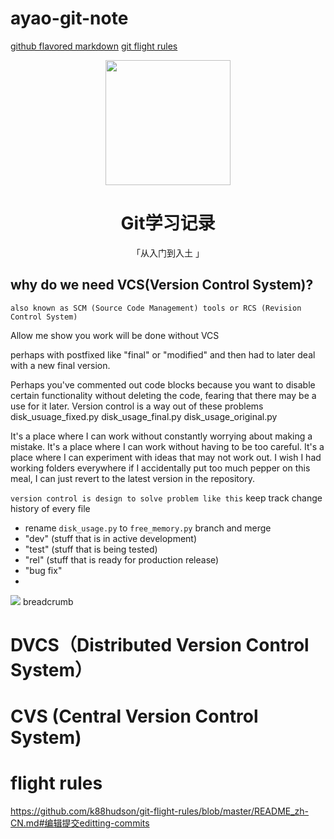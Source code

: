 # ayao-git-note
[github flavored markdown](https://github.github.com/gfm/)
[git flight rules](https://github.com/k88hudson/git-flight-rules/blob/master/README.md)

<p align="center">
    <img width="200" src="![SCR-20230130-c](https://user-images.githubusercontent.com/123101750/223355276-434fd96c-e71c-400e-9e09-c6c9cf6d43b4.jpeg)">
</p>

<h1 align="center">Git学习记录</h1>

<div align="center">
    「从入门到入土 」
</div>

## why do we need VCS(Version Control System)? 

```also known as SCM (Source Code Management) tools or RCS (Revision Control System)```

Allow me show you work will be done without VCS

perhaps with postfixed like "final" or "modified" and then had to later deal with a new final version. 
  
Perhaps you've commented out code blocks because you want to disable certain functionality without deleting the code,
fearing that there may be a use for it later. Version control is a way out of these problems
disk_usuage_fixed.py
disk_usage_final.py
disk_usage_original.py

 It's a place where I can work without constantly worrying about making a mistake. It's a place where I can work without having to be too careful. 
 It's a place where I can experiment with ideas that may not work out. 
 I wish I had working folders everywhere if I accidentally put too much pepper on this meal, I can just revert to the latest version in the repository.
 
`version control is design to solve problem like this`
keep track change history of every file
- rename `disk_usage.py` to `free_memory.py`
branch and merge
- "dev" (stuff that is in active development)
- "test" (stuff that is being tested) 
- "rel" (stuff that is ready for production release)
- "bug fix"
- 
![](https://wac-cdn.atlassian.com/dam/jcr:07a92202-d02b-4875-bb8a-e138cd7b26f1/version-control.svg?cdnVersion=825)
breadcrumb
# DVCS（Distributed Version Control System）
# CVS (Central Version Control System)
# flight rules
https://github.com/k88hudson/git-flight-rules/blob/master/README_zh-CN.md#编辑提交editting-commits

